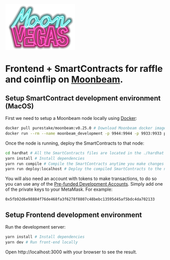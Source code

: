<img src="public/images/moonvegas-logo.png" width="220" title="hover text"/>

# Frontend + SmartContracts for raffle and coinflip on [Moonbeam](https://moonbeam.network/).

## Setup SmartContract development environment (MacOS)

First we need to setup a Moonbeam node locally using [Docker](https://docs.docker.com/desktop/install/mac-install/):

```bash
docker pull purestake/moonbeam:v0.25.0 # Download Moonbeam docker image (only run this command the first time)
docker run --rm --name moonbeam_development -p 9944:9944 -p 9933:9933 purestake/moonbeam:v0.25.0 --dev --ws-external --rpc-external # Run the node
```

Once the node is running, deploy the SmartContracts to that node:

```bash
cd hardhat # All the SmartContracts files are located in the ./hardhat directory
yarn install # Install dependencies
yarn run compile # Compile the SmartContracts anytime you make changes
yarn run deploy:localhost # Deploy the compiled SmartContracts to the node running locally
```

You will also need an account with tokens to make transactions, to do so you can use any of the [Pre-funded Development Accounts](https://docs.moonbeam.network/builders/get-started/networks/moonbeam-dev/#pre-funded-development-accounts). Simply add one of the private keys to your MetaMask. For example:

```
0x5fb92d6e98884f76de468fa3f6278f8807c48bebc13595d45af5bdc4da702133
```

## Setup Frontend development environment

Run the development server:

```bash
yarn install # Install dependencies
yarn dev # Run front-end locally
```

Open http://localhost:3000 with your browser to see the result.
